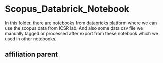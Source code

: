 # Scopus_Databrick_Notebook
In this folder, there are notebooks from databricks platform where we can use the scopus data from ICSR lab.
And also some data csv file we manually tagged or processed after export from these notebook which we used in other notebooks.

## affiliation parent